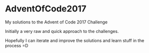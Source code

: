 # AdventOfCode2017
My solutions to the Advent of Code 2017 Challenge

Initially a very raw and quick approach to the challenges.

Hopefully I can iterate and improve the solutions and learn stuff in the process =D
